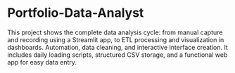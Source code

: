 # Portfolio-Data-Analyst
This project shows the complete data analysis cycle: from manual capture and recording using a Streamlit app, to ETL processing and visualization in dashboards. Automation, data cleaning, and interactive interface creation. It includes daily loading scripts, structured CSV storage, and a functional web app for easy data entry.
